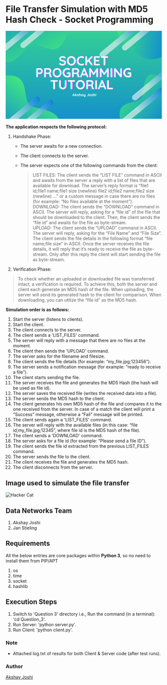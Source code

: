 # File Transfer Simulation with MD5 Hash Check - Socket Programming

![Welcome](server_received_files/asset.png)

**The application respects the following protocol:**

1. Handshake Phase:

    * The server awaits for a new connection.
    * The client connects to the server.
    * The server expects one of the following commands from the client:

        > LIST FILES: The client sends the “LIST FILE” command in ASCII and awaits from the server a reply with a list of files that are available for download. The server’s reply format is “file1 id;file1 name;file1 size (newline) file2 id;file2 name;file2 size (newline) ...” or a custom message in case there are no files (for example: “No files available at the moment”).  
        > DOWNLOAD: The client sends the “DOWNLOAD” command in ASCII. The server will reply, asking for a “file id” of the file that should be downloaded to the client. Then, the client sends the “file id” and awaits for the file as byte-stream.  
        > UPLOAD: The client sends the “UPLOAD” command in ASCII. The server will reply, asking for the “File Name” and “File Size”. The client sends the file details in the following format “file name;file size” in ASCII. Once the server receives the file details, it will reply that it’s ready to receive the file as byte-stream. Only after this reply the client will start sending the file as byte-stream.  

2. Verification Phase:  

> To check whether an uploaded or downloaded file was transferred intact, a verification is required. To achieve this, both the server and client each generate an MD5 hash of the file. When uploading, the server will send its generated hash to the client for comparison. When downloading, you can utilize the “file id” as the MD5 hash.

**Simulation order is as follows:**

1. Start the server (listens to clients).
2. Start the client.
3. The client connects to the server.
4. The client sends a 'LIST_FILES' command.
5. The server will reply with a message that there are no files at the moment.
6. The client then sends the 'UPLOAD' command.
7. The server asks for the filename and filesize.
8. The client sends the file details (for example: “my_file.jpg;123456”).
9. The server sends a notification message (for example: “ready to receive a file”).
10. The client starts sending the file.
11. The server receives the file and generates the MD5 Hash (the hash will be used as file id).
12. The server saves the received file (writes the received data into a file).
13. The server sends the MD5 hash to the client.
14. The client generates his own MD5 hash of the file and compares it to the one received from the server. In case of a match the client will print a “Success” message, otherwise a “Fail” message will be printed.
15. The client sends again a 'LIST_FILES' command.
16. The server will reply with the available files (in this case: “file id;my_file.jpg;12345”, where file id is the MD5 hash of the file).
17. The client sends a 'DOWNLOAD' command.
18. The server asks for a file id (for example: “Please send a file ID”).
19. The client sends the file id extracted from the previous LIST_FILES command.
20. The server sends the file to the client.
21. The client receives the file and generates the MD5 hash.
22. The client disconnects from the server.

## Image used to simulate the file transfer

![Hacker Cat](hacker_cat.jpg)

## Data Networks Team

1. Akshay Joshi
2. Jan Stieling

## Requirements

All the below entries are core packages within **Python 3**, so no need to install them from PIP/APT

1. os
2. time
3. socket
4. hashlib

## Execution Steps

1. Switch to 'Question 3' directory i.e., Run the command (in a terminal): 'cd Question_3'.
2. Run Server: 'python server.py'.
3. Run Client: 'python client.py'.

### Note

* Attached log.txt of results for both Client & Server code (after test runs).

### Author

[Akshay Joshi](https://akshayjoshi.tech)
